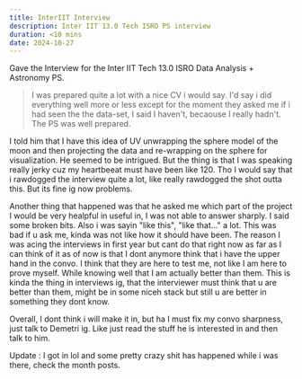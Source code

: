 ```yaml
---
title: InterIIT Interview
description: Inter IIT 13.0 Tech ISRO PS interview
duration: <10 mins
date: 2024-10-27
---
```


Gave the Interview for the Inter IIT Tech 13.0 ISRO Data Analysis + Astronomy PS.
> I was prepared quite a lot with a nice CV i would say. I'd say i did everything well more or less except for the moment they asked me if i had seen the the data-set, I said I haven't, becaouse I really hadn't. The PS was well prepared.

I told him that I have this idea of UV unwrapping the sphere model of the moon and then projecting the data and re-wrapping on the sphere for visualization.
He seemed to be intrigued. But the thing is that I was speaking really jerky cuz my heartbeeat must have been like 120. Tho I would say that i rawdogged the interview quite a lot, like really rawdogged the shot outta this. But its fine ig now problems.

Another thing that happened was that he asked me which part of the project I would be very healpful in useful in, I was not able to answer sharply. I said some broken bits.
Also i was sayin "like this", "like that..." a lot. This was bad if u ask me, kinda was not like how it should have been. The reason I was acing the interviews in first year but cant do that right now as far as I can think of it as of now is that I dont anymore think that i have the upper hand in the convo. I think that they are here to test me, not like I am here to prove myself. While knowing well that I am actually better than them. This is kinda the thing in interviews ig, that the interviewer must think that u are better than them, might be in some niceh stack but still u are better in something they dont know.

Overall, I dont think i will make it in, but ha I must fix my convo sharpness, just talk to Demetri ig. Like just read the stuff he is interested in and then talk to him.

Update : I got in lol and some pretty crazy shit has happened while i was there, check the month posts.